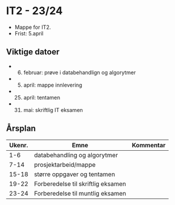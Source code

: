 # IT2 - 23/24

- Mappe for IT2.
- Frist: 5.april


## Viktige datoer 

- 6. februar: prøve i databehandlign og algorytmer
- 5. april: mappe innlevering
- 25. april: tentamen
- 31. mai: skriftlig IT eksamen

## Årsplan

| Ukenr. | Emne                               | Kommentar |
| ------ | ---------------------------------- | --------- |
| 1-6    | databehandling og algorytmer       |           |
| 7-14   | prosjektarbeid/mappe               |           |
| 15-18  | større oppgaver og tentamen        |           |
| 19-22  | Forberedelse til skriftlig eksamen |           |
| 23-24  | Forberedelse til muntlig eksamen   |           |